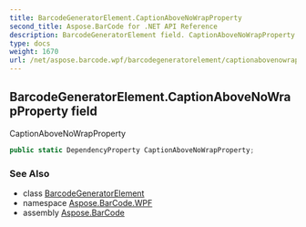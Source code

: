 ```yaml
---
title: BarcodeGeneratorElement.CaptionAboveNoWrapProperty
second_title: Aspose.BarCode for .NET API Reference
description: BarcodeGeneratorElement field. CaptionAboveNoWrapProperty
type: docs
weight: 1670
url: /net/aspose.barcode.wpf/barcodegeneratorelement/captionabovenowrapproperty/
---
```

## BarcodeGeneratorElement.CaptionAboveNoWrapProperty field

CaptionAboveNoWrapProperty

```csharp
public static DependencyProperty CaptionAboveNoWrapProperty;
```

### See Also

* class [BarcodeGeneratorElement](../)
* namespace [Aspose.BarCode.WPF](../../barcodegeneratorelement/)
* assembly [Aspose.BarCode](../../../)


